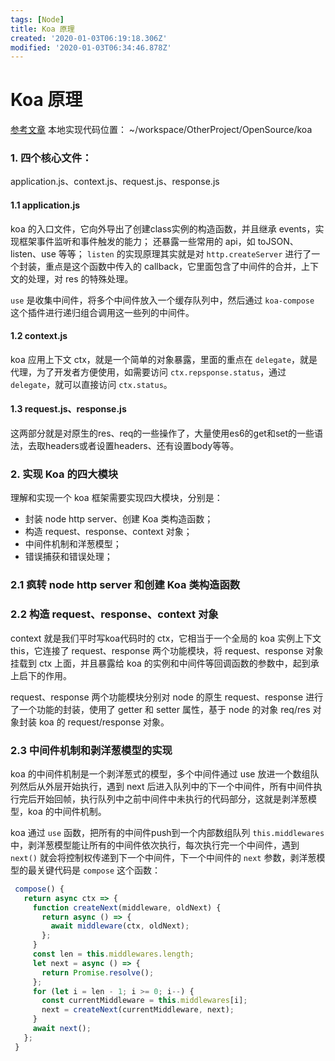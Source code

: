 ```yaml
---
tags: [Node]
title: Koa 原理
created: '2020-01-03T06:19:18.306Z'
modified: '2020-01-03T06:34:46.878Z'
---
```


# Koa 原理

[参考文章](https://segmentfault.com/a/1190000020848655)
本地实现代码位置： ~/workspace/OtherProject/OpenSource/koa

### 1. 四个核心文件：

  application.js、context.js、request.js、response.js

  #### 1.1 application.js
  koa 的入口文件，它向外导出了创建class实例的构造函数，并且继承 events，实现框架事件监听和事件触发的能力；
  还暴露一些常用的 api，如 toJSON、listen、use 等等；
  `listen` 的实现原理其实就是对 `http.createServer` 进行了一个封装，重点是这个函数中传入的 callback，它里面包含了中间件的合并，上下文的处理，对 res 的特殊处理。

  `use` 是收集中间件，将多个中间件放入一个缓存队列中，然后通过 `koa-compose` 这个插件进行递归组合调用这一些列的中间件。

  #### 1.2 context.js
  koa 应用上下文 ctx，就是一个简单的对象暴露，里面的重点在 `delegate`，就是代理，为了开发者方便使用，如需要访问 `ctx.repsponse.status`，通过 `delegate`，就可以直接访问 `ctx.status`。

  #### 1.3 request.js、response.js
  这两部分就是对原生的res、req的一些操作了，大量使用es6的get和set的一些语法，去取headers或者设置headers、还有设置body等等。

  ### 2. 实现 Koa 的四大模块

  理解和实现一个 koa 框架需要实现四大模块，分别是：
  - 封装 node http server、创建 Koa 类构造函数；
  - 构造 request、response、context 对象；
  - 中间件机制和洋葱模型；
  - 错误捕获和错误处理；

  ### 2.1 疯转 node http server 和创建 Koa 类构造函数

  ### 2.2 构造 request、response、context 对象

  context 就是我们平时写koa代码时的 ctx，它相当于一个全局的 koa 实例上下文 this，它连接了 request、response 两个功能模块，将 request、response 对象挂载到 ctx 上面，并且暴露给 koa 的实例和中间件等回调函数的参数中，起到承上启下的作用。

  request、response 两个功能模块分别对 node 的原生 request、response 进行了一个功能的封装，使用了 getter 和 setter 属性，基于 node 的对象 req/res 对象封装 koa 的 request/response 对象。

  ### 2.3 中间件机制和剥洋葱模型的实现

  koa 的中间件机制是一个剥洋葱式的模型，多个中间件通过 use 放进一个数组队列然后从外层开始执行，遇到 next 后进入队列中的下一个中间件，所有中间件执行完后开始回帧，执行队列中之前中间件中未执行的代码部分，这就是剥洋葱模型，koa 的中间件机制。

   koa 通过 `use` 函数，把所有的中间件push到一个内部数组队列 `this.middlewares` 中，剥洋葱模型能让所有的中间件依次执行，每次执行完一个中间件，遇到 `next()` 就会将控制权传递到下一个中间件，下一个中间件的 `next` 参数，剥洋葱模型的最关键代码是 `compose` 这个函数：

   ```javascript
    compose() {
      return async ctx => {
        function createNext(middleware, oldNext) {
          return async () => {
            await middleware(ctx, oldNext);
          };
        }
        const len = this.middlewares.length;
        let next = async () => {
          return Promise.resolve();
        };
        for (let i = len - 1; i >= 0; i--) {
          const currentMiddleware = this.middlewares[i];
          next = createNext(currentMiddleware, next);
        }
        await next();
      };
    }
   ```
